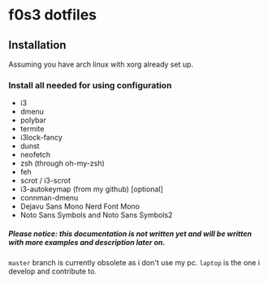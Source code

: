 # f0s3 dotfiles

## Installation

Assuming you have arch linux with xorg already set up.

### Install all needed for using configuration

 - i3
 - dmenu
 - polybar
 - termite
 - i3lock-fancy
 - dunst
 - neofetch
 - zsh (through oh-my-zsh)
 - feh
 - scrot / i3-scrot
 - i3-autokeymap (from my github) [optional]
 - connman-dmenu
 - Dejavu Sans Mono Nerd Font Mono
 - Noto Sans Symbols and Noto Sans Symbols2
 
 ##### Please notice: this documentation is not written yet and will be written with more examples and description later on.
 `master` branch is currently obsolete as i don't use my pc. `laptop` is the one i develop and contribute to.
